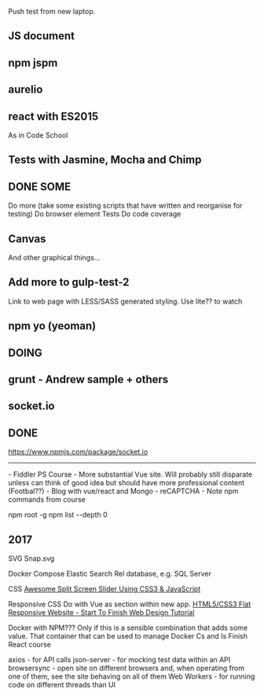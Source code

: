 Push test from new laptop.

## JS document

## npm jspm

## aurelio

## react with ES2015
As in Code School

## Tests with Jasmine, Mocha and Chimp
## DONE SOME
Do more (take some existing scripts that have written and reorganise for testing)
Do browser element Tests
Do code coverage

## Canvas
And other graphical things...




## Add more to gulp-test-2
Link to web page with LESS/SASS generated styling.
Use lite?? to watch

## npm yo     (yeoman)
## DOING

## grunt - Andrew sample + others

## socket.io
## DONE
https://www.npmjs.com/package/socket.io

<hr />
- Fiddler PS Course
- More substantial Vue site. Will probably still disparate unless can think of good idea but should have more professional content (Footbal??)
- Blog with vue/react and Mongo
- reCAPTCHA
- Note npm commands from course


npm root -g
npm list --depth 0



## 2017
SVG
	Snap.svg

Docker Compose
	Elastic Search
	Rel database, e.g. SQL Server

CSS
[Awesome Split Screen Slider Using CSS3 & JavaScript](https://www.youtube.com/watch?v=5F0EvajMlXo)

Responsive CSS
Do with Vue as section within new app.
[HTML5/CSS3 Flat Responsive Website - Start To Finish Web Design Tutorial](https://www.youtube.com/watch?v=muZ0JYBCnrU)

Docker with NPM??? Only if this is a sensible combination that adds some value.
    That container that can be used to manage Docker Cs and Is
Finish React course



axios - for API calls
json-server - for mocking test data within an API
browsersync - open site on different browsers and, when operating from one of them, see the site behaving on all of them
Web Workers - for running code on different threads than UI
<script type=module>


## Next
Make a proper Vue/Vuex/VueRouter project with tests
Make menu screen with screen splitter

Pick an interesting-looking Docker container and do a Docker Compose

Call a web service via Axios


Calendar
Some page along the lines of Rostering.


## Useful Links
[OverAPI.com](http://overapi.com/)
